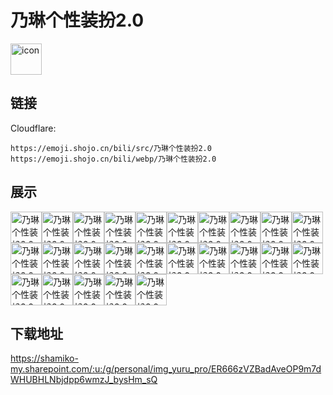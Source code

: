 # 乃琳个性装扮2.0
<img src="https://emoji.shojo.cn/bili/src/乃琳个性装扮2.0/icon.png" width="50" height="50" alt="icon">

## 链接
Cloudflare:
```
https://emoji.shojo.cn/bili/src/乃琳个性装扮2.0
https://emoji.shojo.cn/bili/webp/乃琳个性装扮2.0
```
## 展示
<img src="https://emoji.shojo.cn/bili/src/乃琳个性装扮2.0/乃琳个性装扮2.0-我们是.png" width="50" height="50" alt="乃琳个性装扮2.0-我们是"><img src="https://emoji.shojo.cn/bili/src/乃琳个性装扮2.0/乃琳个性装扮2.0-奶淇琳.png" width="50" height="50" alt="乃琳个性装扮2.0-奶淇琳"><img src="https://emoji.shojo.cn/bili/src/乃琳个性装扮2.0/乃琳个性装扮2.0-交朋友.png" width="50" height="50" alt="乃琳个性装扮2.0-交朋友"><img src="https://emoji.shojo.cn/bili/src/乃琳个性装扮2.0/乃琳个性装扮2.0-耶.png" width="50" height="50" alt="乃琳个性装扮2.0-耶"><img src="https://emoji.shojo.cn/bili/src/乃琳个性装扮2.0/乃琳个性装扮2.0-贴贴捏.png" width="50" height="50" alt="乃琳个性装扮2.0-贴贴捏"><img src="https://emoji.shojo.cn/bili/src/乃琳个性装扮2.0/乃琳个性装扮2.0-小狐狸.png" width="50" height="50" alt="乃琳个性装扮2.0-小狐狸"><img src="https://emoji.shojo.cn/bili/src/乃琳个性装扮2.0/乃琳个性装扮2.0-征服.png" width="50" height="50" alt="乃琳个性装扮2.0-征服"><img src="https://emoji.shojo.cn/bili/src/乃琳个性装扮2.0/乃琳个性装扮2.0-鸳鸯火锅拳.png" width="50" height="50" alt="乃琳个性装扮2.0-鸳鸯火锅拳"><img src="https://emoji.shojo.cn/bili/src/乃琳个性装扮2.0/乃琳个性装扮2.0-翻跟头.png" width="50" height="50" alt="乃琳个性装扮2.0-翻跟头"><img src="https://emoji.shojo.cn/bili/src/乃琳个性装扮2.0/乃琳个性装扮2.0-再想想.png" width="50" height="50" alt="乃琳个性装扮2.0-再想想"><img src="https://emoji.shojo.cn/bili/src/乃琳个性装扮2.0/乃琳个性装扮2.0-困.png" width="50" height="50" alt="乃琳个性装扮2.0-困"><img src="https://emoji.shojo.cn/bili/src/乃琳个性装扮2.0/乃琳个性装扮2.0-流汗.png" width="50" height="50" alt="乃琳个性装扮2.0-流汗"><img src="https://emoji.shojo.cn/bili/src/乃琳个性装扮2.0/乃琳个性装扮2.0-撒娇.png" width="50" height="50" alt="乃琳个性装扮2.0-撒娇"><img src="https://emoji.shojo.cn/bili/src/乃琳个性装扮2.0/乃琳个性装扮2.0-不合礼法.png" width="50" height="50" alt="乃琳个性装扮2.0-不合礼法"><img src="https://emoji.shojo.cn/bili/src/乃琳个性装扮2.0/乃琳个性装扮2.0-打招呼.png" width="50" height="50" alt="乃琳个性装扮2.0-打招呼"><img src="https://emoji.shojo.cn/bili/src/乃琳个性装扮2.0/乃琳个性装扮2.0-放烟花.png" width="50" height="50" alt="乃琳个性装扮2.0-放烟花"><img src="https://emoji.shojo.cn/bili/src/乃琳个性装扮2.0/乃琳个性装扮2.0-好姐姐.png" width="50" height="50" alt="乃琳个性装扮2.0-好姐姐"><img src="https://emoji.shojo.cn/bili/src/乃琳个性装扮2.0/乃琳个性装扮2.0-墨镜.png" width="50" height="50" alt="乃琳个性装扮2.0-墨镜"><img src="https://emoji.shojo.cn/bili/src/乃琳个性装扮2.0/乃琳个性装扮2.0-大凤沟.png" width="50" height="50" alt="乃琳个性装扮2.0-大凤沟"><img src="https://emoji.shojo.cn/bili/src/乃琳个性装扮2.0/乃琳个性装扮2.0-招商.png" width="50" height="50" alt="乃琳个性装扮2.0-招商"><img src="https://emoji.shojo.cn/bili/src/乃琳个性装扮2.0/乃琳个性装扮2.0-谢谢关注嘎.png" width="50" height="50" alt="乃琳个性装扮2.0-谢谢关注嘎"><img src="https://emoji.shojo.cn/bili/src/乃琳个性装扮2.0/乃琳个性装扮2.0-气晕.png" width="50" height="50" alt="乃琳个性装扮2.0-气晕"><img src="https://emoji.shojo.cn/bili/src/乃琳个性装扮2.0/乃琳个性装扮2.0-朋友们.png" width="50" height="50" alt="乃琳个性装扮2.0-朋友们"><img src="https://emoji.shojo.cn/bili/src/乃琳个性装扮2.0/乃琳个性装扮2.0-什么欠债.png" width="50" height="50" alt="乃琳个性装扮2.0-什么欠债"><img src="https://emoji.shojo.cn/bili/src/乃琳个性装扮2.0/乃琳个性装扮2.0-晚安.png" width="50" height="50" alt="乃琳个性装扮2.0-晚安">

## 下载地址

https://shamiko-my.sharepoint.com/:u:/g/personal/img_yuru_pro/ER666zVZBadAveOP9m7dWHUBHLNbjdpp6wmzJ_bysHm_sQ